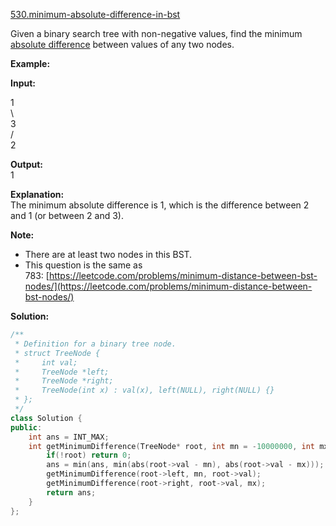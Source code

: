 [530.minimum-absolute-difference-in-bst](https://leetcode.com/problems/minimum-absolute-difference-in-bst/)  

Given a binary search tree with non-negative values, find the minimum [absolute difference](https://en.wikipedia.org/wiki/Absolute_difference) between values of any two nodes.

**Example:**

  
**Input:**  
  
   1  
    \\  
     3  
    /  
   2  
  
**Output:**  
1  
  
**Explanation:**  
The minimum absolute difference is 1, which is the difference between 2 and 1 (or between 2 and 3).  

**Note:**

*   There are at least two nodes in this BST.
*   This question is the same as 783: [https://leetcode.com/problems/minimum-distance-between-bst-nodes/](https://leetcode.com/problems/minimum-distance-between-bst-nodes/)  



**Solution:**  

```cpp
/**
 * Definition for a binary tree node.
 * struct TreeNode {
 *     int val;
 *     TreeNode *left;
 *     TreeNode *right;
 *     TreeNode(int x) : val(x), left(NULL), right(NULL) {}
 * };
 */
class Solution {
public:
    int ans = INT_MAX;
    int getMinimumDifference(TreeNode* root, int mn = -10000000, int mx = 10000000) {
        if(!root) return 0;
        ans = min(ans, min(abs(root->val - mn), abs(root->val - mx)));
        getMinimumDifference(root->left, mn, root->val);
        getMinimumDifference(root->right, root->val, mx);
        return ans;
    }
};
```
      